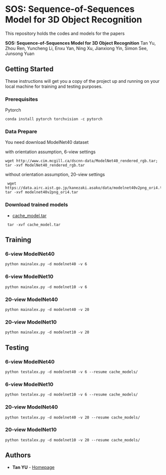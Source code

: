 # SOS: Sequence-of-Sequences Model for 3D Object Recognition

This repository holds the codes and models for the papers

**SOS: Sequence-of-Sequences Model for 3D Object Recognition** Tan Yu, Zhou Ren, Yuncheng Li, Enxu Yan, Ning Xu, Jianxiong Yin, Simon See, Junsong Yuan 

## Getting Started
These instructions will get you a copy of the project up and running on your local machine for training and testing purposes. 

### Prerequisites
Pytorch

```
conda install pytorch torchvision -c pytorch
```

### Data Prepare

You need download ModelNet40 dataset

with orientation assumption, 6-view settings
```
wget http://www.cim.mcgill.ca/dscnn-data/ModelNet40_rendered_rgb.tar; tar -xvf ModelNet40_rendered_rgb.tar 
```

without orientation assumption, 20-view settings
```
 wget https://data.airc.aist.go.jp/kanezaki.asako/data/modelnet40v2png_ori4.tar; tar -xvf modelnet40v2png_ori4.tar
```

### Download trained models
* [cache_model.tar](https://drive.google.com/open?id=1CB01BrLuPBUCNhq9pDiwIyteUecbN8BO)

```
 tar -xvf cache_model.tar  
```

## Training

### 6-view ModelNet40
```
python mainalex.py -d modelnet40 -v 6 
```

### 6-view ModelNet10
```
python mainalex.py -d modelnet10 -v 6
```

### 20-view ModelNet40
```
python mainalex.py -d modelnet40 -v 20
```

### 20-view ModelNet10
```
python mainalex.py -d modelnet10 -v 20
```

## Testing

### 6-view ModelNet40
```
python testalex.py -d modelnet40 -v 6 --resume cache_models/
```

### 6-view ModelNet10
```
python testalex.py -d modelnet10 -v 6 --resume cache_models/
```

### 20-view ModelNet40
```
python testalex.py -d modelnet40 -v 20 --resume cache_models/
```

### 20-view ModelNet10
```
python testalex.py -d modelnet10 -v 20 --resume cache_models/
```







## Authors

* **Tan YU** - [Homepage](https://sites.google.com/site/tanyuspersonalwebsite/home)
